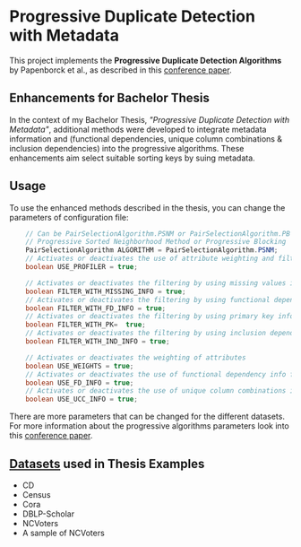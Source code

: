 # Progressive Duplicate Detection with Metadata

This project implements the **Progressive Duplicate Detection Algorithms** by Papenborck et al., as described in this [conference paper](https://hpi.de/oldsite/fileadmin/user_upload/fachgebiete/naumann/publications/PDFs/2015_papenbrock_progressive.pdf).

## Enhancements for Bachelor Thesis

In the context of my Bachelor Thesis, *"Progressive Duplicate Detection with Metadata"*, additional methods were developed to integrate metadata information and (functional dependencies, unique column combinations & inclusion dependencies) into the progressive algorithms. These enhancements aim select suitable sorting keys by suing metadata.

## Usage

To use the enhanced methods described in the thesis, you can change the parameters of configuration file:

```Java
    // Can be PairSelectionAlgorithm.PSNM or PairSelectionAlgorithm.PB for using 
    // Progressive Sorted Neighborhood Method or Progressive Blocking
    PairSelectionAlgorithm ALGORITHM = PairSelectionAlgorithm.PSNM;
    // Activates or deactivates the use of attribute weighting and filtering profiler
    boolean USE_PROFILER = true;

    // Activates or deactivates the filtering by using missing values info
    boolean FILTER_WITH_MISSING_INFO = true;
    // Activates or deactivates the filtering by using functional dependency info
    boolean FILTER_WITH_FD_INFO = true;
    // Activates or deactivates the filtering by using primary key info
    boolean FILTER_WITH_PK=  true;
    // Activates or deactivates the filtering by using inclusion dependency info
    boolean FILTER_WITH_IND_INFO = true;

    // Activates or deactivates the weighting of attributes
    boolean USE_WEIGHTS = true;
    // Activates or deactivates the use of functional dependency info for weights
    boolean USE_FD_INFO = true;
    // Activates or deactivates the use of unique column combinations info for weights
    boolean USE_UCC_INFO = true;
```
There are more parameters that can be changed for the different datasets. For more information about the progressive 
algorithms parameters look into this [conference paper](https://hpi.de/oldsite/fileadmin/user_upload/fachgebiete/naumann/publications/PDFs/2015_papenbrock_progressive.pdf).

## [Datasets](https://hpi.de/naumann/projects/repeatability/duplicate-detection/mdedup.html) used in Thesis Examples 

- CD
- Census
- Cora
- DBLP-Scholar
- NCVoters
- A sample of NCVoters
